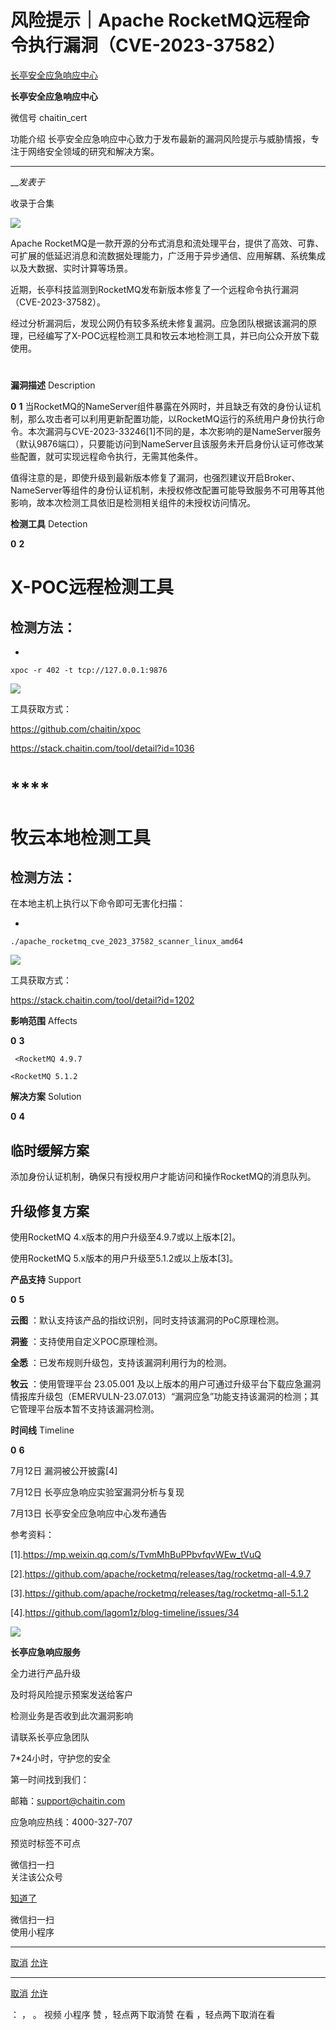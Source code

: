 #  风险提示｜Apache RocketMQ远程命令执行漏洞（CVE-2023-37582）

[ 长亭安全应急响应中心 ](javascript:void\(0\);)

**长亭安全应急响应中心** ![]()

微信号 chaitin_cert

功能介绍 长亭安全应急响应中心致力于发布最新的漏洞风险提示与威胁情报，专注于网络安全领域的研究和解决方案。

____

___发表于_

收录于合集

![](https://gitee.com/fuli009/images/raw/master/public/20230714181120.png)

  

Apache
RocketMQ是一款开源的分布式消息和流处理平台，提供了高效、可靠、可扩展的低延迟消息和流数据处理能力，广泛用于异步通信、应用解耦、系统集成以及大数据、实时计算等场景。

  

近期，长亭科技监测到RocketMQ发布新版本修复了一个远程命令执行漏洞（CVE-2023-37582）。

  

经过分析漏洞后，发现公网仍有较多系统未修复漏洞。应急团队根据该漏洞的原理，已经编写了X-POC远程检测工具和牧云本地检测工具，并已向公众开放下载使用。

  

#

  
 **漏洞描述**  Description  
  
 **0** **1**
当RocketMQ的NameServer组件暴露在外网时，并且缺乏有效的身份认证机制，那么攻击者可以利用更新配置功能，以RocketMQ运行的系统用户身份执行命令。本次漏洞与CVE-2023-33246[1]不同的是，本次影响的是NameServer服务（默认9876端口），只要能访问到NameServer且该服务未开启身份认证可修改某些配置，就可实现远程命令执行，无需其他条件。

值得注意的是，即使升级到最新版本修复了漏洞，也强烈建议开启Broker、NameServer等组件的身份认证机制，未授权修改配置可能导致服务不可用等其他影响，故本次检测工具依旧是检测相关组件的未授权访问情况。

  

  
 **检测工具**  Detection  
  
 **0** **2**

#

#  **X-POC远程检测工具**

##  检测方法：

  * 

    
    
    xpoc -r 402 -t tcp://127.0.0.1:9876

![](https://gitee.com/fuli009/images/raw/master/public/20230714181121.png)

  

工具获取方式：

https://github.com/chaitin/xpoc

https://stack.chaitin.com/tool/detail?id=1036

  

#  ****

#  **牧云本地检测工具**

##  检测方法：

在本地主机上执行以下命令即可无害化扫描：

  * 

    
    
    ./apache_rocketmq_cve_2023_37582_scanner_linux_amd64

![](https://gitee.com/fuli009/images/raw/master/public/20230714181123.png)

  

工具获取方式：

https://stack.chaitin.com/tool/detail?id=1202

  

  
 **影响范围**  Affects  
  
 **0** **3**

    
    
     <RocketMQ 4.9.7
    
    <RocketMQ 5.1.2
    
      
    

  
 **解决方案**  Solution  
  
 **0** **4**

##  **临时缓解方案**

添加身份认证机制，确保只有授权用户才能访问和操作RocketMQ的消息队列。

##  **升级修复方案**

使用RocketMQ 4.x版本的用户升级至4.9.7或以上版本[2]。

使用RocketMQ 5.x版本的用户升级至5.1.2或以上版本[3]。

  

  
 **产品支持**  Support  
  
 **0** **5**

 **云图** ：默认支持该产品的指纹识别，同时支持该漏洞的PoC原理检测。

 **洞鉴** ：支持使用自定义POC原理检测。

 **全悉** ：已发布规则升级包，支持该漏洞利用行为的检测。

 **牧云** ：使用管理平台 23.05.001
及以上版本的用户可通过升级平台下载应急漏洞情报库升级包（EMERVULN-23.07.013）“漏洞应急”功能支持该漏洞的检测；其它管理平台版本暂不支持该漏洞检测。

  

  
 **时间线**  Timeline  
  
 **0** **6**

7月12日 漏洞被公开披露[4]

7月12日 长亭应急响应实验室漏洞分析与复现

7月13日 长亭安全应急响应中心发布通告

  

参考资料：

  

[1].https://mp.weixin.qq.com/s/TvmMhBuPPbvfqvWEw_tVuQ

[2].https://github.com/apache/rocketmq/releases/tag/rocketmq-all-4.9.7

[3].https://github.com/apache/rocketmq/releases/tag/rocketmq-all-5.1.2

[4].https://github.com/lagom1z/blog-timeline/issues/34

![](https://gitee.com/fuli009/images/raw/master/public/20230714181124.png)

  

  
  
  
 **长亭应急响应服务**  
  
  

全力进行产品升级

及时将风险提示预案发送给客户

检测业务是否收到此次漏洞影响

请联系长亭应急团队

7*24小时，守护您的安全

  

第一时间找到我们：

邮箱：support@chaitin.com

应急响应热线：4000-327-707

预览时标签不可点

微信扫一扫  
关注该公众号

[知道了](javascript:;)

微信扫一扫  
使用小程序

****

[取消](javascript:void\(0\);) [允许](javascript:void\(0\);)

****

[取消](javascript:void\(0\);) [允许](javascript:void\(0\);)

： ， 。   视频 小程序 赞 ，轻点两下取消赞 在看 ，轻点两下取消在看

